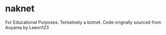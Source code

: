 # naknet
For Educational Purposes.
Tentatively a botnet.
Code orignally sourced from Aoyama by Leeon123
